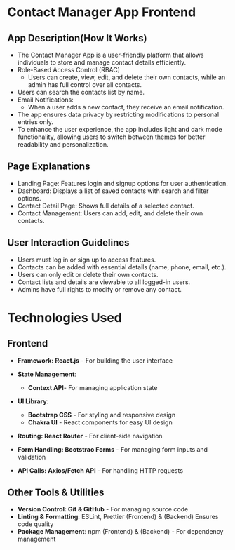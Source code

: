 # Contact Manager App Frontend

## App Description(How It Works)

- The Contact Manager App is a user-friendly platform that allows
  individuals to store and manage contact details efficiently.
- Role-Based Access Control (RBAC)
  - Users can create, view, edit, and delete their own contacts, while an  
    admin has full control over all contacts.
- Users can search the contacts list by name.
- Email Notifications:
  - When a user adds a new contact, they receive an email notification.
- The app ensures data privacy by restricting modifications to personal
  entries only.
- To enhance the user experience, the app includes light and dark mode  
  functionality, allowing users to switch between themes for better readability and personalization.

## Page Explanations

- Landing Page: Features login and signup options for user authentication.
- Dashboard: Displays a list of saved contacts with search and filter
  options.
- Contact Detail Page: Shows full details of a selected contact.
- Contact Management: Users can add, edit, and delete their own contacts.

## User Interaction Guidelines

- Users must log in or sign up to access features.
- Contacts can be added with essential details (name, phone, email, etc.).
- Users can only edit or delete their own contacts.
- Contact lists and details are viewable to all logged-in users.
- Admins have full rights to modify or remove any contact.

# Technologies Used

## Frontend

- **Framework: React.js** - For building the user interface
- **State Management**:
  - **Context API**- For managing application state
- **UI Library**:

  - **Bootstrap CSS** - For styling and responsive design
  - **Chakra UI** - React components for easy UI design

- **Routing: React Router** - For client-side navigation

- **Form Handling: Bootstrao Forms** - For managing form inputs and
  validation
- **API Calls: Axios/Fetch API** - For handling HTTP requests

## Other Tools & Utilities

- **Version Control: Git & GitHub** - For managing source code
- **Linting & Formatting**: ESLint, Prettier (Frontend) & (Backend) Ensures
  code quality
- **Package Management**: npm (Frontend) & (Backend) - For dependency
  management
